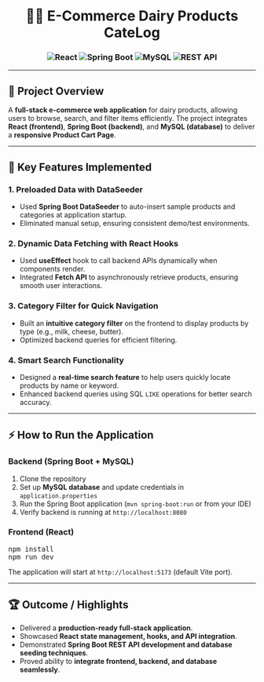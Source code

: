 <h1 align="center">🥛🧀 E-Commerce Dairy Products CateLog</h1>

<h3 align="center">
  <img src="https://img.shields.io/badge/Frontend-React-blue?logo=react" alt="React"/>
  <img src="https://img.shields.io/badge/Backend-Spring%20Boot-brightgreen?logo=springboot" alt="Spring Boot"/>
  <img src="https://img.shields.io/badge/Database-MySQL-blue?logo=mysql" alt="MySQL"/>
  <img src="https://img.shields.io/badge/API-REST%20API-orange" alt="REST API"/>
</h3>

---

<h2>📌 Project Overview</h2>
<p>
A <b>full-stack e-commerce web application</b> for dairy products, allowing users to browse, search, and filter items efficiently. The project integrates 
<b>React (frontend)</b>, <b>Spring Boot (backend)</b>, and <b>MySQL (database)</b> to deliver a <b>responsive Product Cart Page</b>.
</p>

---

<h2>🚀 Key Features Implemented</h2>

<h3>1. Preloaded Data with DataSeeder</h3>
<ul>
  <li>Used <b>Spring Boot DataSeeder</b> to auto-insert sample products and categories at application startup.</li>
  <li>Eliminated manual setup, ensuring consistent demo/test environments.</li>
</ul>

<h3>2. Dynamic Data Fetching with React Hooks</h3>
<ul>
  <li>Used <b>useEffect</b> hook to call backend APIs dynamically when components render.</li>
  <li>Integrated <b>Fetch API</b> to asynchronously retrieve products, ensuring smooth user interactions.</li>
</ul>

<h3>3. Category Filter for Quick Navigation</h3>
<ul>
  <li>Built an <b>intuitive category filter</b> on the frontend to display products by type (e.g., milk, cheese, butter).</li>
  <li>Optimized backend queries for efficient filtering.</li>
</ul>

<h3>4. Smart Search Functionality</h3>
<ul>
  <li>Designed a <b>real-time search feature</b> to help users quickly locate products by name or keyword.</li>
  <li>Enhanced backend queries using SQL <code>LIKE</code> operations for better search accuracy.</li>
</ul>

---

<h2>⚡ How to Run the Application</h2>

<h3>Backend (Spring Boot + MySQL)</h3>
<ol>
  <li>Clone the repository</li>
  <li>Set up <b>MySQL database</b> and update credentials in <code>application.properties</code></li>
  <li>Run the Spring Boot application (<code>mvn spring-boot:run</code> or from your IDE)</li>
  <li>Verify backend is running at <code>http://localhost:8080</code></li>
</ol>

<h3>Frontend (React)</h3>
<pre>
npm install
npm run dev
</pre>
<p>The application will start at <code>http://localhost:5173</code> (default Vite port).</p>

---

<h2>🏆 Outcome / Highlights</h2>
<ul>
  <li>Delivered a <b>production-ready full-stack application</b>.</li>
  <li>Showcased <b>React state management, hooks, and API integration</b>.</li>
  <li>Demonstrated <b>Spring Boot REST API development and database seeding techniques</b>.</li>
  <li>Proved ability to <b>integrate frontend, backend, and database seamlessly</b>.</li>
</ul>
